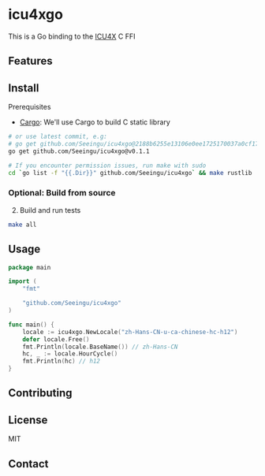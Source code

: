 # icu4xgo

This is a Go binding to the [ICU4X](https://github.com/unicode-org/icu4x) C FFI

## Features

## Install

Prerequisites

- [Cargo](https://doc.rust-lang.org/cargo/getting-started/installation.html): We'll use Cargo to build C static library

```bash
# or use latest commit, e.g:
# go get github.com/Seeingu/icu4xgo@2188b6255e13106e0ee1725170037a0cf1777e8f
go get github.com/Seeingu/icu4xgo@v0.1.1

# If you encounter permission issues, run make with sudo
cd `go list -f "{{.Dir}}" github.com/Seeingu/icu4xgo` && make rustlib
```

### Optional: Build from source

2. Build and run tests

```sh
make all
```

## Usage

```go
package main

import (
	"fmt"

	"github.com/Seeingu/icu4xgo"
)

func main() {
	locale := icu4xgo.NewLocale("zh-Hans-CN-u-ca-chinese-hc-h12")
	defer locale.Free()
	fmt.Println(locale.BaseName()) // zh-Hans-CN
	hc, _ := locale.HourCycle()
	fmt.Println(hc) // h12
}
```

## Contributing

## License

MIT

## Contact
